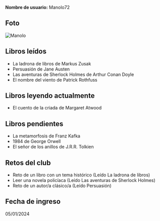 **Nombre de usuario:** Manolo72

## Foto
![Manolo](https://upload.wikimedia.org/wikipedia/commons/thumb/e/e4/Manolo_Blahn%C3%ADk_%282017%29.jpg/330px-Manolo_Blahn%C3%ADk_%282017%29.jpg)

## Libros leídos
- La ladrona de libros de Markus Zusak  
- Persuasión de Jane Austen  
- Las aventuras de Sherlock Holmes de Arthur Conan Doyle  
- El nombre del viento de Patrick Rothfuss  

## Libros leyendo actualmente
- El cuento de la criada de Margaret Atwood  

## Libros pendientes
- La metamorfosis de Franz Kafka  
- 1984 de George Orwell  
- El señor de los anillos de J.R.R. Tolkien  

## Retos del club
- Reto de un libro con un tema histórico (Leído La ladrona de libros)  
- Leer una novela policíaca (Leído Las aventuras de Sherlock Holmes)  
- Reto de un autor/a clásico/a (Leído Persuasión)  

## Fecha de ingreso
05/01/2024

